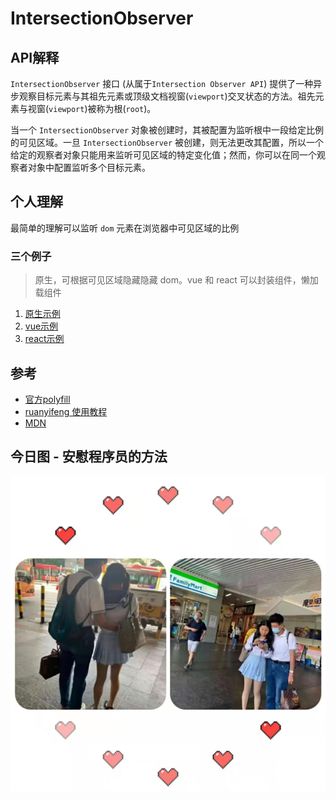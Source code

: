 # IntersectionObserver

## API解释
`IntersectionObserver` 接口 (从属于`Intersection Observer API`) 提供了一种异步观察目标元素与其祖先元素或顶级文档视窗(`viewport`)交叉状态的方法。祖先元素与视窗(`viewport`)被称为根(`root`)。

当一个 `IntersectionObserver` 对象被创建时，其被配置为监听根中一段给定比例的可见区域。一旦 `IntersectionObserver` 被创建，则无法更改其配置，所以一个给定的观察者对象只能用来监听可见区域的特定变化值；然而，你可以在同一个观察者对象中配置监听多个目标元素。

## 个人理解
最简单的理解可以监听 `dom` 元素在浏览器中可见区域的比例
### 三个例子
> 原生，可根据可见区域隐藏隐藏 dom。vue 和 react 可以封装组件，懒加载组件 
1. [原生示例](https://weibozzz.github.io/some-componets/web/IntersectionObserver/index.html)
2. [vue示例](https://weibozzz.github.io/some-componets/web/IntersectionObserver/index-vue.html)
3. [react示例](https://weibozzz.github.io/some-componets/web/IntersectionObserver/index-react.html)
## 参考
- [官方polyfill](https://github.com/w3c/IntersectionObserver/blob/main/polyfill/intersection-observer.js)
- [ruanyifeng 使用教程](https://www.ruanyifeng.com/blog/2016/11/intersectionobserver_api.html)
- [MDN](https://developer.mozilla.org/zh-CN/docs/Web/API/IntersectionObserver)
## 今日图 - 安慰程序员的方法
![16b39c3e0a3096fa.jpg](../../../images/20211103150812.jpg)
